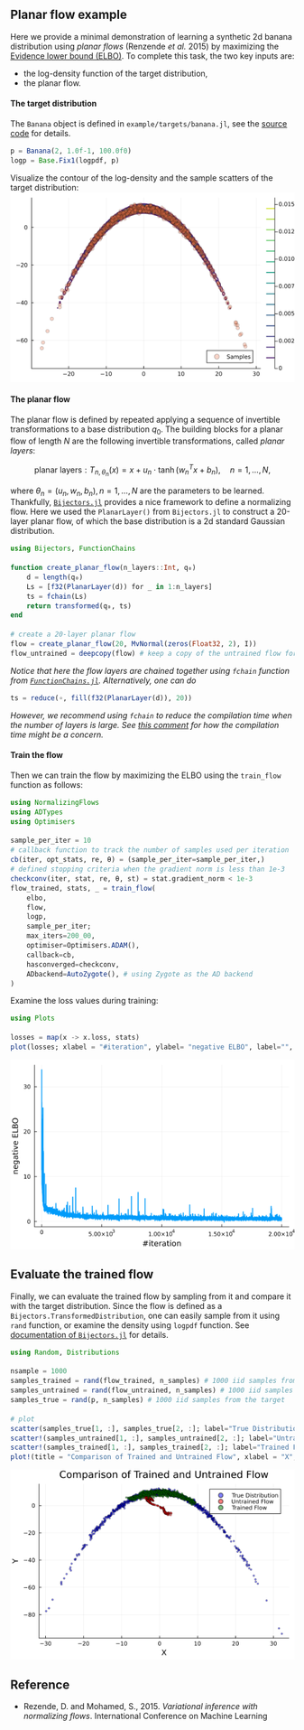 ## Planar flow example

Here we provide a minimal demonstration of learning a synthetic 2d banana distribution
using *planar flows* (Renzende *et al.* 2015) by maximizing the [Evidence lower bound (ELBO)](@ref).
To complete this task, the two key inputs are:
- the log-density function of the target distribution, 
- the planar flow. 

#### The target distribution

The `Banana` object is defined in `example/targets/banana.jl`, see the [source code](https://github.com/zuhengxu/NormalizingFlows.jl/blob/main/example/targets/banana.jl) for details.
```julia
p = Banana(2, 1.0f-1, 100.0f0)
logp = Base.Fix1(logpdf, p)
```
Visualize the contour of the log-density and the sample scatters of the target distribution: 
![Banana](banana.png)




#### The planar flow 

The planar flow is defined by repeated applying a sequence of invertible
transformations to a base distribution $q_0$.  The building blocks for a planar flow
of length $N$ are the following invertible transformations, called *planar layers*:
```math
\text{planar layers}: 
T_{n, \theta_n}(x)=x+u_n \cdot \tanh \left(w_n^T x+b_n\right), \quad n=1, \ldots, N, 
```
where $\theta_n = (u_n, w_n, b_n), n=1, \dots, N$ are the parameters to be learned. 
Thankfully, [`Bijectors.jl`](https://github.com/TuringLang/Bijectors.jl)
provides a nice framework to define a normalizing flow.
Here we used the `PlanarLayer()` from `Bijectors.jl` to construct a 
20-layer planar flow, of which the base distribution is a 2d standard Gaussian distribution.

```julia
using Bijectors, FunctionChains

function create_planar_flow(n_layers::Int, q₀)
    d = length(q₀)
    Ls = [f32(PlanarLayer(d)) for _ in 1:n_layers]
    ts = fchain(Ls)
    return transformed(q₀, ts)
end

# create a 20-layer planar flow
flow = create_planar_flow(20, MvNormal(zeros(Float32, 2), I))
flow_untrained = deepcopy(flow) # keep a copy of the untrained flow for comparison
```
*Notice that here the flow layers are chained together using `fchain` function from [`FunctionChains.jl`](https://github.com/oschulz/FunctionChains.jl). 
Alternatively, one can do*
```julia
ts = reduce(∘, fill(f32(PlanarLayer(d)), 20)) 
```
*However, we recommend using `fchain` to reduce the compilation time when the number of layers is large.
See [this comment](https://github.com/TuringLang/NormalizingFlows.jl/blob/8f4371d48228adf368d851e221af076ff929f1cf/src/NormalizingFlows.jl#L52)
for how the compilation time might be a concern.*


#### Train the flow 
Then we can train the flow by maximizing the ELBO using the `train_flow` function as follows: 
```julia
using NormalizingFlows
using ADTypes
using Optimisers

sample_per_iter = 10
# callback function to track the number of samples used per iteration
cb(iter, opt_stats, re, θ) = (sample_per_iter=sample_per_iter,)
# defined stopping criteria when the gradient norm is less than 1e-3
checkconv(iter, stat, re, θ, st) = stat.gradient_norm < 1e-3
flow_trained, stats, _ = train_flow(
    elbo,
    flow,
    logp,
    sample_per_iter;
    max_iters=200_00,
    optimiser=Optimisers.ADAM(),
    callback=cb,
    hasconverged=checkconv,
    ADbackend=AutoZygote(), # using Zygote as the AD backend
)
```

Examine the loss values during training:
```julia
using Plots

losses = map(x -> x.loss, stats)
plot(losses; xlabel = "#iteration", ylabel= "negative ELBO", label="", linewidth=2) 
```
![elbo](elbo.png)

## Evaluate the trained flow 
Finally, we can evaluate the trained flow by sampling from it and compare it with the target distribution.
Since the flow is defined as a `Bijectors.TransformedDistribution`, one can
easily sample from it using `rand` function, or examine the density using `logpdf` function.
See [documentation of `Bijectors.jl`](https://turinglang.org/Bijectors.jl/dev/distributions/) for details.
```julia
using Random, Distributions

nsample = 1000
samples_trained = rand(flow_trained, n_samples) # 1000 iid samples from the trained flow 
samples_untrained = rand(flow_untrained, n_samples) # 1000 iid samples from the untrained flow
samples_true = rand(p, n_samples) # 1000 iid samples from the target

# plot 
scatter(samples_true[1, :], samples_true[2, :]; label="True Distribution", color=:blue, markersize=2, alpha=0.5)
scatter!(samples_untrained[1, :], samples_untrained[2, :]; label="Untrained Flow", color=:red, markersize=2, alpha=0.5)
scatter!(samples_trained[1, :], samples_trained[2, :]; label="Trained Flow", color=:green, markersize=2, alpha=0.5)
plot!(title = "Comparison of Trained and Untrained Flow", xlabel = "X", ylabel= "Y", legend=:topleft) 
```
![compare](comparison.png)


## Reference 

- Rezende, D. and Mohamed, S., 2015. *Variational inference with normalizing flows*. International Conference on Machine Learning  